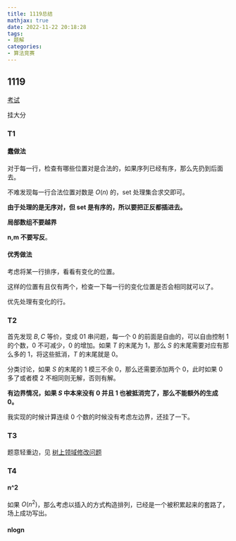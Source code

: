 ```yaml
---
title: 1119总结
mathjax: true
date: 2022-11-22 20:18:28
tags:
- 题解
categories:
- 算法竞赛
---
```


## 1119

[考试](https://local.cwoi.com.cn:8443/contest/C0157)

挂大分

### T1

#### 蠢做法

对于每一行，检查有哪些位置对是合法的，如果序列已经有序，那么先扔到后面去。

不难发现每一行合法位置对数是 $O(n)$ 的，set 处理集合求交即可。

**由于处理的是无序对，但 set 是有序的，所以要把正反都插进去。**

**局部数组不要越界**

**n,m 不要写反**。

#### 优秀做法

考虑将某一行排序，看看有变化的位置。

这样的位置有且仅有两个，检查一下每一行的变化位置是否会相同就可以了。

优先处理有变化的行。

### T2

首先发现 $B,C$ 等价，变成 01 串问题，每一个 $0$ 的前面是自由的，可以自由控制 $1$ 的个数，$0$ 不可减少，$0$ 的增加。如果 $T$ 的末尾为 $1$，那么 $S$ 的末尾需要对应有那么多的 $1$，将这些抵消，$T$ 的末尾就是 $0$。

分类讨论，如果 $S$ 的末尾的 $1$ 模三不余 $0$，那么还需要添加两个 $0$，此时如果 $0$ 多了或者模 $2$ 不相同则无解，否则有解。

**有边界情况，如果 $S$ 中本来没有 $0$ 并且 $1$ 也被抵消完了，那么不能额外的生成 $0$。**

我实现的时候计算连续 $0$ 个数的时候没有考虑左边界，还挂了一下。

### T3

题意轻重边，见 [树上领域修改问题](https://huanyp.cn/2022/09/21/%E6%A0%91%E4%B8%8A%E9%93%BE%E9%A2%86%E5%9F%9F%E4%BF%AE%E6%94%B9%E9%97%AE%E9%A2%98/)

### T4

#### n^2

如果 $O(n^2)$，那么考虑以插入的方式构造排列，已经是一个被积累起来的套路了，场上成功写出。

#### nlogn



